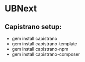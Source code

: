 UBNext
======

## Capistrano setup:
- gem install capistrano
- gem install capistrano-template
- gem install capistrano-npm
- gem install capistrano-composer
